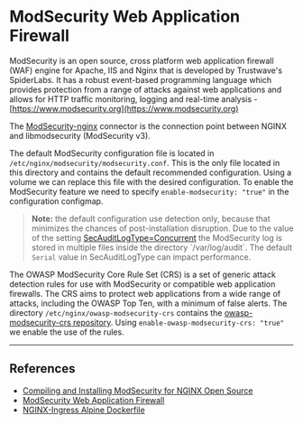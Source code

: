 # ModSecurity Web Application Firewall

ModSecurity is an open source, cross platform web application firewall (WAF) engine for Apache, IIS and Nginx that is developed by Trustwave's SpiderLabs. It has a robust event-based programming language which provides protection from a range of attacks against web applications and allows for HTTP traffic monitoring, logging and real-time analysis - [https://www.modsecurity.org](https://www.modsecurity.org)

The [ModSecurity-nginx](https://github.com/SpiderLabs/ModSecurity-nginx) connector is the connection point between NGINX and libmodsecurity (ModSecurity v3).

The default ModSecurity configuration file is located in `/etc/nginx/modsecurity/modsecurity.conf`. This is the only file located in this directory and contains the default recommended configuration. Using a volume we can replace this file with the desired configuration.
To enable the ModSecurity feature we need to specify `enable-modsecurity: "true"` in the configuration configmap.

>__Note:__ the default configuration use detection only, because that minimizes the chances of post-installation disruption.
Due to the value of the setting [SecAuditLogType=Concurrent](https://github.com/SpiderLabs/ModSecurity/wiki/Reference-Manual-(v2.x)#secauditlogtype) the ModSecurity log is stored in multiple files inside the directory `/var/log/audit`.
The default `Serial` value in SecAuditLogType can impact performance.

The OWASP ModSecurity Core Rule Set (CRS) is a set of generic attack detection rules for use with ModSecurity or compatible web application firewalls. The CRS aims to protect web applications from a wide range of attacks, including the OWASP Top Ten, with a minimum of false alerts.
The directory `/etc/nginx/owasp-modsecurity-crs` contains the [owasp-modsecurity-crs repository](https://github.com/SpiderLabs/owasp-modsecurity-crs).
Using `enable-owasp-modsecurity-crs: "true"` we enable the use of the rules.

---

## References

- [Compiling and Installing ModSecurity for NGINX Open Source](https://www.nginx.com/blog/compiling-and-installing-modsecurity-for-open-source-nginx/)
- [ModSecurity Web Application Firewall](https://kubernetes.github.io/ingress-nginx/user-guide/third-party-addons/modsecurity/)
- [NGINX-Ingress Alpine Dockerfile](https://github.com/nginxinc/kubernetes-ingress/blob/master/build/DockerfileForAlpine)
